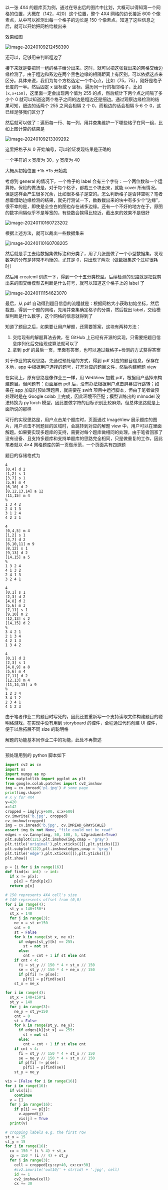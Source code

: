 以一张 4X4 的题库页为例，通过在导出后的图片中比划，大概可以得知第一个网格的位置，大概在（142，420）这个位置，整个 4X4 网格的边长接近 600 个像素点，从中可以推测出每一个格子的边长是 150 个像素点。知道了这些信息之后，就可以开始把网格给裁出来

效果如图

![image-20240109212458390](image-20240109212458390.png)

还可以，足够用来判断粗边了

接下来就是要把同一组的格子给分出来。这时，就可以把这张裁出来的网格交给边缘检测了。由于粗边和系边在两个黑色边缘的相隔距离上有区别，可以依据这点来区分。具体来说，我们为每个方格选定一个中心点，比如（75，75），刚好是格子长度的一半。然后固定 x 坐标或 y 坐标，遍历同一行的相邻格子，比如 `[x,x+150]`，这里面一定会出现两个值为 255 的点，然后统计下两个点之间隔了多少个 0 就可以知道这两个格子之间的边是粗边还是细边。通过观察边缘检测的结果可知，细边的话两个 255 之间会相隔 2 个 0，而粗边的话会相隔 5-6 个 0，这已经足够我们区分了

然后就可以做了：遍历每一行、每一列，用并查集维护一下哪些格子在同一组，比如上图计算的结果是

![image-20240109213309292](image-20240109213309292.png)

这里把格子从 0 开始编号，可以验证发现结果是正确的



一个字符的 x 宽度为 30，y 宽度为 40	

大概从初始位置 +15 +15 开始裁

考虑到 general 的情况下，一个格子的 label 会有三个字符：一个两位数和一个运算符。保险的做法是，对于每个格子，都裁三个块出来，就能 cover 所有情况。但是这样会产生很多冗余，比如很多格子是空的。怎么判断格子是否非空呢？笔者想着借助边缘检测的结果，就先行测试一下，数数截出来的块中有多少个“边缘”，很不幸的是，即使是全空白的图也存在诸多边缘。还有一个不好的地方在于，原图的数字间隔似乎不是等宽的，有些数会挨得比较近，截出来的效果不是很好

![image-20240110160723202](image-20240110160723202.png)

根据上述方法，就可以裁出一些数据集来

![image-20240110160708205](image-20240110160708205.png)

然后就是手工去给数据集做标注和分类了，用了几张图做了一个小型数据集，发现数字的分布是非常不均衡的，尤其是 0，只出现了两次（做数据集这个过程很耗时）

然后用 createml 训练一下，得到一个十五分类模型。后续检测的思路就是把裁剪出来的图交给模型去判断是什么符号，就可以知道这个格子上的 label 了

![image-20240111154623070](image-20240111154623070.png)

最后，从 pdf 自动得到题目信息的流程就是：根据网格大小获取初始坐标，然后裁图，得到一个题的网格，先用并查集确定格子的分类，然后裁出 label，交给模型判断是什么数字，这个网格的信息就得到了

知道了题目之后，如果要让用户解题，还需要答案，这块有两种方法：

1.  交给现有的解题算法去做，在 GitHub 上已经有开源的实现，只需要把题目信息序列化后交给现成算法就可以了
2.  拿到 pdf 的最后一页，里面有答案，也可以通过裁格子+检测的方式获得答案

对于作业的实现思路，先通过预处理的方式，得到 pdf 对应的题目信息，保存在本地，app 中根据用户选择的题号，打开对应的题目文件，然后构建解题 view

在实现上，原有思路是像作业三一样，用 WebView 加载 pdf，根据用户选择来构建题目。但问题有：页面展示 pdf 后，没有办法根据用户点击屏幕进行跳转；如果在 app 加载时预处理题目，就需要在 swift 项目中运行脚本，但由于笔者做预处理时是在 Google colab 上完成，因此环境不匹配；模型训练出的 mlmodel 没法转换为 pyTorch 模型，因此要做字符的目标识别比较麻烦，但总体思路就是上面所说的那样

可行的实现思路是，用户点击某个题库时，页面通过 ImageView 展示题库的图片，用户点击不同题目的区域时，会跳转到对应的解题 view 中，用户可以在里面解题。如果要实现多题库的支持，需要对每个题库做相同的处理，由于笔者回家了没有设备、且支持多题库和支持单题库的思路完全相同，只是做重复的工作，因此笔者就以 4×4 网格题库的第一页做示范，一个页面共有四道题

题目的存储格式为

```
4
[0,4] d 2
[1,2] s 1
[3,7] s 1
[5,9] m 4
[6,10] d 2
[8,12,13,14] a 12
[11,15] m 4
%
1 3 4 2
2 4 1 3
3 1 2 4
4 2 3 1
```

```
4
[0,4,5] m 4
[1,2] s 1
[3,7] d 2
[6,10,11] m 9
[8,12] s 1
[9,13] d 2
[14,15] a 5
%
1 3 2 4
4 1 3 2
2 4 1 3
3 2 4 1
```

```
4
[0,1] s 1
[2,3] d 2
[4,8] d 2
[5,6] m 3
[7,11] s 1
[9,10] m 2
[12,13] s 2
[14,15] d 2
%
3 4 2 1
2 1 3 4
4 2 1 3
1 3 4 2
```

```
4
[0,1] d 2
[2,3] s 1
[4,8,9] a 8
[5,6] m 4
[7,11] d 2
[12,13] m 4
[11,14,15] a 9
%
1 2 3 4
3 4 1 2
2 3 4 1
4 1 2 3
```

由于笔者作业二的题目时写死的，因此还要重新写一个支持读取文件构建题目的聪明格游戏，在实现中没有用到 storyboard 的控件，全程通过代码创建 UI 控件，便于以后拓展不同 size 的聪明格

解题的功能基本同作业二中的功能，此处不再赘述

---

预处理用到的 python 脚本如下

```python
import cv2 as cv
import os
import numpy as np
from matplotlib import pyplot as plt
from google.colab.patches import cv2_imshow
img = cv.imread('p1.jpg') # some page
print(img.shape)
# x y for 4X4
y=420 
x=142
cropped = img[y:y+600, x:x+600]
cv.imwrite('b.jpg', cropped)
cv_imshow(cropped)
img = cv.imread('b.jpg', cv.IMREAD_GRAYSCALE)
assert img is not None, "file could not be read"
edges = cv.Canny(img, 50, 100, 5, L2gradient=True)
plt.subplot(121),plt.imshow(img,cmap = 'gray')
plt.title('original'),plt.xticks([]),plt.yticks([])
plt.subplot(122),plt.imshow(edges,cmap = 'gray')
plt.title('edge'),plt.xticks([]),plt.yticks([])
plt.show()

p = [i for i in range(16)]
def find(x: int) -> int:
  if x != p[x]:
    p[x] = find(p[x])
  return p[x]

# 150 represents 4X4 cell's size
# 140 represents offset from (0,0)
for i in range(4):
  st_y = 140+150*i
  st_x = 140
  for j in range(3):
    ne_x = st_x+150
    cnt = 0
    st = False
    for k in range(st_x, ne_x):
      if edges[st_y][k] == 255:
        st = not st
      else:
        cnt = cnt + 1 if st else cnt
    if cnt < 4:
      fi = st_y // 150 * 4 + st_x // 150
      se = st_y // 150 * 4 + ne_x // 150
      if p[fi] != p[se]:
        p[fi] = p[find(se)]
    st_x = ne_x

for i in range(4):
  st_x = 140+150*i
  st_y = 140
  for j in range(3):
    ne_y = st_y+150
    cnt = 0
    st = False
    for k in range(st_y, ne_y):
      if edges[k][st_x] == 255:
        st = not st
      else:
        cnt = cnt + 1 if st else cnt
    if cnt < 4:
      fi = st_y // 150 * 4 + st_x // 150
      se = ne_y // 150 * 4 + st_x // 150
      if p[fi] != p[se]:
        p[fi] = p[find(se)]
    st_y = ne_y

vis = [False for i in range(16)]
for i in range(16):
  if vis[i]:
    continue
  v = []
  for j in range(16):
    if p[i] == p[j]:
      v.append(j)
      vis[j] = True
  print(v)

# cropping labels e.g. the first row
st_x = 15
st_y = 15
for i in range(16):
  cx = 150 * (i % 4) + st_x
  cy = 150 * (i // 4) + st_y
  for j in range(3):
    cell = cropped[cy:cy+40, cx:cx+30]
    #cv2.imwrite('out10/' + str(id) + '.jpg', cell)
    id += 1
    cv2_imshow(cell)
    cx += 30
```



